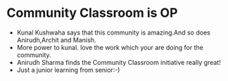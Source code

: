 # Community Classroom is OP

- Kunal Kushwaha says that this community is amazing.And so does Anirudh,Archit and Manish.
- More power to kunal. love the work which your are doing for the community.
- Anirudh Sharma finds the Community Classroom initiative really great!
- Just a junior learning from senior:-)
